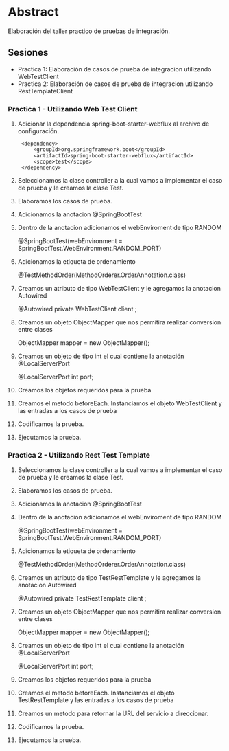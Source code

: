 # Abstract

Elaboración del taller practico de pruebas de integración. 


## Sesiones 

* Practica 1: Elaboración de casos de prueba de integracion utilizando WebTestClient
* Practica 2: Elaboración de casos de prueba de integracion utilizando RestTemplateClient


### Practica 1 - Utilizando Web Test Client

1. Adicionar la dependencia spring-boot-starter-webflux al archivo de configuración. 

        <dependency>
			<groupId>org.springframework.boot</groupId>
			<artifactId>spring-boot-starter-webflux</artifactId>
			<scope>test</scope>
		</dependency>

2. Seleccionamos la clase controller a la cual vamos a implementar el caso de prueba y le creamos la clase Test.
3. Elaboramos los casos de prueba.
4. Adicionamos la anotacion @SpringBootTest
5. Dentro de la anotacion adicionamos el webEnviroment de tipo RANDOM

   @SpringBootTest(webEnvironment = SpringBootTest.WebEnvironment.RANDOM_PORT)

6. Adicionamos la etiqueta de ordenamiento

	@TestMethodOrder(MethodOrderer.OrderAnnotation.class)

7. Creamos un atributo de tipo WebTestClient y le agregamos la anotacion Autowired

	@Autowired
    private WebTestClient client ;

8. Creamos un objeto ObjectMapper que nos permitira realizar conversion entre clases

	ObjectMapper mapper = new ObjectMapper();

9. Creamos un objeto de tipo int el cual contiene la anotación @LocalServerPort

   @LocalServerPort
   int port;	

10. Creamos los objetos requeridos para la prueba

11. Creamos el metodo beforeEach. Instanciamos el objeto WebTestClient y las entradas a los casos de prueba

12. Codificamos la prueba.

13. Ejecutamos la prueba. 


### Practica 2 - Utilizando Rest Test Template

1. Seleccionamos la clase controller a la cual vamos a implementar el caso de prueba y le creamos la clase Test.
2. Elaboramos los casos de prueba.
3. Adicionamos la anotacion @SpringBootTest
4. Dentro de la anotacion adicionamos el webEnviroment de tipo RANDOM

   @SpringBootTest(webEnvironment = SpringBootTest.WebEnvironment.RANDOM_PORT)

5. Adicionamos la etiqueta de ordenamiento

   @TestMethodOrder(MethodOrderer.OrderAnnotation.class)

6. Creamos un atributo de tipo TestRestTemplate y le agregamos la anotacion Autowired

   @Autowired
   private TestRestTemplate client ;

8. Creamos un objeto ObjectMapper que nos permitira realizar conversion entre clases

   ObjectMapper mapper = new ObjectMapper();

9. Creamos un objeto de tipo int el cual contiene la anotación @LocalServerPort

   @LocalServerPort
   int port;

10. Creamos los objetos requeridos para la prueba
11. Creamos el metodo beforeEach. Instanciamos el objeto TestRestTemplate y las entradas a los casos de prueba
12. Creamos un metodo para retornar la URL del servicio a direccionar. 
13. Codificamos la prueba. 
14. Ejecutamos la prueba.